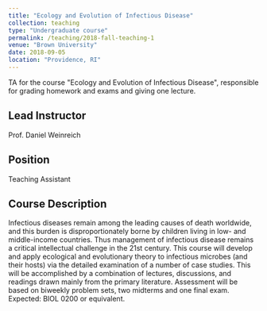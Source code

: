 ```yaml
---
title: "Ecology and Evolution of Infectious Disease"
collection: teaching
type: "Undergraduate course"
permalink: /teaching/2018-fall-teaching-1
venue: "Brown University"
date: 2018-09-05
location: "Providence, RI"
---
```


TA for the course "Ecology and Evolution of Infectious Disease", responsible for grading homework and exams and giving one lecture.

Lead Instructor
------
Prof. Daniel Weinreich

Position
------
Teaching Assistant

Course Description
------
Infectious diseases remain among the leading causes of death worldwide, and this burden is disproportionately borne by children living in low- and middle-income countries. Thus management of infectious disease remains a critical intellectual challenge in the 21st century. This course will develop and apply ecological and evolutionary theory to infectious microbes (and their hosts) via the detailed examination of a number of case studies. This will be accomplished by a combination of lectures, discussions, and readings drawn mainly from the primary literature. Assessment will be based on biweekly problem sets, two midterms and one final exam. Expected: BIOL 0200 or equivalent.
